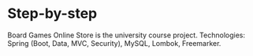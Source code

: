 # Step-by-step
 Board Games Online Store is the university course project.
 Technologies: Spring (Boot, Data, MVC, Security), MySQL, Lombok, Freemarker.
